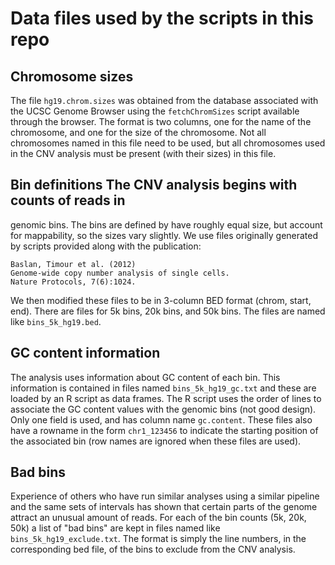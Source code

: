 # Data files used by the scripts in this repo

## Chromosome sizes
The file `hg19.chrom.sizes` was obtained from the database associated
with the UCSC Genome Browser using the `fetchChromSizes` script
available through the browser. The format is two columns, one for the
name of the chromosome, and one for the size of the chromosome. Not
all chromosomes named in this file need to be used, but all
chromosomes used in the CNV analysis must be present (with their
sizes) in this file.

## Bin definitions The CNV analysis begins with counts of reads in
genomic bins. The bins are defined by have roughly equal size, but
account for mappability, so the sizes vary slightly. We use files
originally generated by scripts provided along with the publication:
```
Baslan, Timour et al. (2012)
Genome-wide copy number analysis of single cells.
Nature Protocols, 7(6):1024.
```
We then modified these files to be in 3-column BED format (chrom,
start, end). There are files for 5k bins, 20k bins, and 50k bins. The
files are named like `bins_5k_hg19.bed`.

## GC content information
The analysis uses information about GC content of each bin. This
information is contained in files named `bins_5k_hg19_gc.txt` and
these are loaded by an R script as data frames. The R script uses the
order of lines to associate the GC content values with the genomic
bins (not good design). Only one field is used, and has column name
`gc.content`. These files also have a rowname in the form
`chr1_123456` to indicate the starting position of the associated bin
(row names are ignored when these files are used).

## Bad bins
Experience of others who have run similar analyses using a similar
pipeline and the same sets of intervals has shown that certain parts
of the genome attract an unusual amount of reads. For each of the bin
counts (5k, 20k, 50k) a list of "bad bins" are kept in files named
like `bins_5k_hg19_exclude.txt`. The format is simply the line
numbers, in the corresponding bed file, of the bins to exclude from
the CNV analysis.
